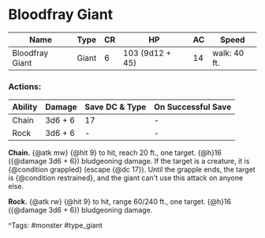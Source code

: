 # Bloodfray Giant

| Name | Type | CR | HP | AC | Speed |
|------|------|----|----|----|-------|
| Bloodfray Giant | Giant | 6 | 103 (9d12 + 45) | 14 | walk: 40 ft. |

### Actions:

| Ability | Damage | Save DC & Type | On Successful Save |
|---------|--------|----------------|--------------------|
| Chain | 3d6 + 6 | 17 | - |
| Rock | 3d6 + 6 | - | - |


**Chain.** {@atk mw} {@hit 9} to hit, reach 20 ft., one target. {@h}16 ({@damage 3d6 + 6}) bludgeoning damage. If the target is a creature, it is {@condition grappled} (escape {@dc 17}). Until the grapple ends, the target is {@condition restrained}, and the giant can't use this attack on anyone else.

**Rock.** {@atk rw} {@hit 9} to hit, range 60/240 ft., one target. {@h}16 ({@damage 3d6 + 6}) bludgeoning damage.

^Tags: #monster #type_giant